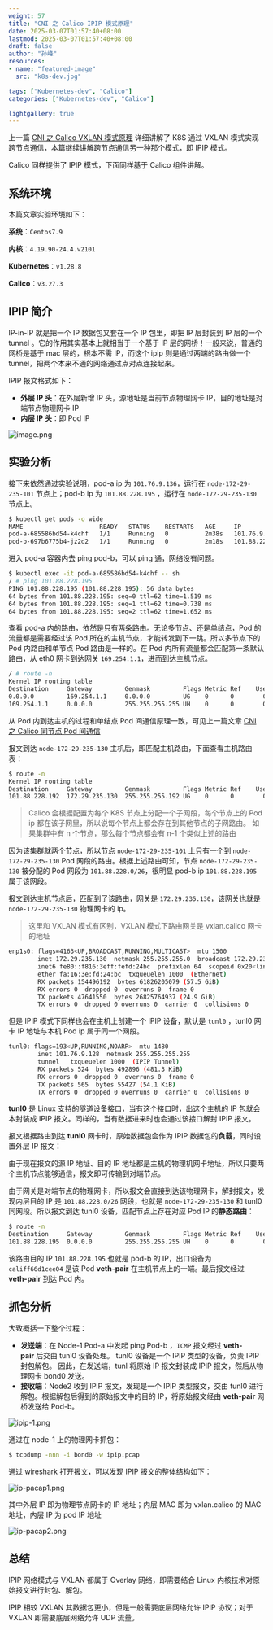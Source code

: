 ```yaml
---
weight: 57
title: "CNI 之 Calico IPIP 模式原理"
date: 2025-03-07T01:57:40+08:00
lastmod: 2025-03-07T01:57:40+08:00
draft: false
author: "孙峰"
resources:
- name: "featured-image"
  src: "k8s-dev.jpg"

tags: ["Kubernetes-dev", "Calico"]
categories: ["Kubernetes-dev", "Calico"]

lightgallery: true
---
```


上一篇  [CNI 之 Calico VXLAN 模式原理](https://sfeng1996.github.io/calico-vxlan/) 详细讲解了 K8S 通过 VXLAN 模式实现跨节点通信，本篇继续讲解跨节点通信另一种那个模式，即 IPIP 模式。

Calico 同样提供了 IPIP 模式，下面同样基于 Calico 组件讲解。

## 系统环境

本篇文章实验环境如下：

**系统**：`Centos7.9`

**内核**：`4.19.90-24.4.v2101`

**Kubernetes**：`v1.28.8`

**Calico**：`v3.27.3`

## IPIP 简介

IP-in-IP 就是把一个 IP 数据包又套在一个 IP 包里，即把 IP 层封装到 IP 层的一个 tunnel 。它的作用其实基本上就相当于一个基于 IP 层的网桥！一般来说，普通的网桥是基于 mac 层的，根本不需 IP，而这个 ipip 则是通过两端的路由做一个 tunnel，把两个本来不通的网络通过点对点连接起来。

IPIP 报文格式如下：

- **外层 IP 头**：在外层新增 IP 头，源地址是当前节点物理网卡 IP，目的地址是对端节点物理网卡 IP
- **内层 IP 头**：即 Pod IP

![image.png](attachment:8f738462-07d4-4692-9af6-c1c9eb833158:image.png)

## 实验分析

接下来依然通过实验说明，pod-a ip 为 `101.76.9.136`，运行在 `node-172-29-235-101` 节点上；pod-b ip 为 `101.88.228.195` ，运行在 `node-172-29-235-130` 节点上。

```bash
$ kubectl get pods -o wide
NAME                     READY   STATUS    RESTARTS   AGE     IP               NODE                    NOMINATED NODE   READINESS GATES
pod-a-685586bd54-k4chf   1/1     Running   0          2m38s   101.76.9.136     node-172-29-235-101   <none>           <none>
pod-b-697b6775b4-jz2d2   1/1     Running   0          2m18s   101.88.228.195   node-172-29-235-130     <none>           <none>
```

进入 pod-a 容器内去 ping pod-b，可以 ping 通，网络没有问题。

```bash
$ kubectl exec -it pod-a-685586bd54-k4chf -- sh
/ # ping 101.88.228.195
PING 101.88.228.195 (101.88.228.195): 56 data bytes
64 bytes from 101.88.228.195: seq=0 ttl=62 time=1.519 ms
64 bytes from 101.88.228.195: seq=1 ttl=62 time=0.738 ms
64 bytes from 101.88.228.195: seq=2 ttl=62 time=1.652 ms
```

查看 pod-a 内的路由，依然是只有两条路由。无论多节点、还是单结点，Pod 的流量都是需要经过该 Pod 所在的主机节点，才能转发到下一跳。所以多节点下的 Pod 内路由和单节点 Pod 路由是一样的。在 Pod 内所有流量都会匹配第一条默认路由，从 eth0 网卡到达网关 `169.254.1.1`，进而到达主机节点。

```bash
/ # route -n
Kernel IP routing table
Destination     Gateway         Genmask         Flags Metric Ref    Use Iface
0.0.0.0         169.254.1.1     0.0.0.0         UG    0      0        0 eth0
169.254.1.1     0.0.0.0         255.255.255.255 UH    0      0        0 eth0
```

从 Pod 内到达主机的过程和单结点 Pod 间通信原理一致，可见上一篇文章  [CNI 之 Calico 同节点 Pod 间通信](https://sfeng1996.github.io/calico-onenode-network/)

报文到达 `node-172-29-235-130` 主机后，即匹配主机路由，下面查看主机路由表：

```bash
$ route -n
Kernel IP routing table
Destination     Gateway         Genmask         Flags Metric Ref    Use Iface
101.88.228.192  172.29.235.130  255.255.255.192 UG    0      0        0 tunl0
```

> Calico 会根据配置为每个 K8S 节点上分配一个子网段，每个节点上的 Pod ip 都在该子网里，所以说每个节点上都会存在到其他节点的子网路由。
如果集群中有 n 个节点，那么每个节点都会有 n-1 个类似上述的路由
>

因为该集群就两个节点，所以节点 `node-172-29-235-101` 上只有一个到 `node-172-29-235-130` Pod 网段的路由。根据上述路由可知，节点 `node-172-29-235-130` 被分配的 Pod 网段为
`101.88.228.0/26`，很明显 pod-b ip `101.88.228.195` 属于该网段。

报文到达主机节点后，匹配到了该路由，网关是 `172.29.235.130`，该网关也就是 `node-172-29-235-130` 物理网卡的 ip。

> 这里和 VXLAN 模式有区别，VXLAN 模式下路由网关是 vxlan.calico 网卡的地址
>

```bash
enp1s0: flags=4163<UP,BROADCAST,RUNNING,MULTICAST>  mtu 1500
        inet 172.29.235.130  netmask 255.255.255.0  broadcast 172.29.235.255
        inet6 fe80::f816:3eff:fefd:24bc  prefixlen 64  scopeid 0x20<link>
        ether fa:16:3e:fd:24:bc  txqueuelen 1000  (Ethernet)
        RX packets 154496192  bytes 61826205079 (57.5 GiB)
        RX errors 0  dropped 0  overruns 0  frame 0
        TX packets 47641550  bytes 26825764937 (24.9 GiB)
        TX errors 0  dropped 0 overruns 0  carrier 0  collisions 0
```

但是 IPIP 模式下同样也会在主机上创建一个 IPIP 设备，默认是 `tunl0` ，tunl0 网卡 IP 地址与本机 Pod ip 属于同一个网段。

```bash
tunl0: flags=193<UP,RUNNING,NOARP>  mtu 1480
        inet 101.76.9.128  netmask 255.255.255.255
        tunnel   txqueuelen 1000  (IPIP Tunnel)
        RX packets 524  bytes 492896 (481.3 KiB)
        RX errors 0  dropped 0  overruns 0  frame 0
        TX packets 565  bytes 55427 (54.1 KiB)
        TX errors 0  dropped 0 overruns 0  carrier 0  collisions 0
```

**tunl0** 是 Linux 支持的隧道设备接口，当有这个接口时，出这个主机的 IP 包就会本封装成 IPIP 报文。同样的，当有数据进来时也会通过该接口解封 IPIP 报文。

报文根据路由到达 **tunl0** 网卡时，原始数据包会作为 IPIP 数据包的**负载**，同时设置外层 IP 报文：

由于现在报文的源 IP 地址、目的 IP 地址都是主机的物理机网卡地址，所以只要两个主机节点能够通信，报文即可传输到对端节点。

由于网关是对端节点的物理网卡，所以报文会直接到达该物理网卡，解封报文，发现内层目的 IP 是 `101.88.228.0/26` 网段，也就是 `node-172-29-235-130`  和 tunl0 同网段。所以报文到达 tunl0 设备，匹配节点上存在对应 Pod IP 的**静态路由**：

```bash
$ route -n
Destination     Gateway         Genmask         Flags Metric Ref    Use Iface
101.88.228.195  0.0.0.0         255.255.255.255 UH    0      0        0 califf66d1cee04
```

该路由目的 IP `101.88.228.195` 也就是 pod-b 的 IP，出口设备为 `califf66d1cee04` 是该 Pod **veth-pair** 在主机节点上的一端。最后报文经过 **veth-pair** 到达 Pod 内。

## 抓包分析

大致概括一下整个过程：

- **发送端**：在 Node-1 Pod-a 中发起 ping Pod-b ，`ICMP` 报文经过 **veth-pair** 后交由 tunl0 设备处理。 tunl0 设备是一个 IPIP 类型的设备，负责 IPIP封包解包。 因此，在发送端，tunl 将原始 IP 报文封装成 IPIP 报文，然后从物理网卡 bond0 发送。
- **接收端**：Node2 收到 IPIP 报文，发现是一个 IPIP 类型报文，交由 tunl0 进行解包。根据解包后得到的原始报文中的目的 IP，将原始报文经由 **veth-pair** 网桥发送给 Pod-b。

![ipip-1.png](ipip-1.png)

通过在 node-1 上的物理网卡抓包：

```bash
$ tcpdump -nnn -i bond0 -w ipip.pcap
```

通过 wireshark 打开报文，可以发现 IPIP 报文的整体结构如下：

![ip-pacap1.png](ip-pacap1.png)

其中外层 IP 即为物理节点网卡的 IP 地址；内层 MAC 即为 vxlan.calico 的 MAC 地址，内层 IP 为 pod IP 地址

![ip-pacap2.png](ip-pacap1.png)

## 总结

IPIP 网络模式与 VXLAN 都属于 Overlay 网络，即需要结合 Linux 内核技术对原始报文进行封包、解包。

IPIP 相较 VXLAN 其数据包更小，但是一般需要底层网络允许 IPIP 协议；对于 VXLAN 即需要底层网络允许 UDP 流量。